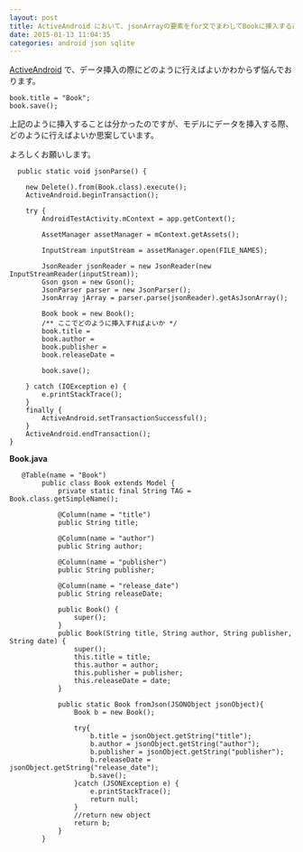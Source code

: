 ```yaml
---
layout: post
title: ActiveAndroid において、jsonArrayの要素をfor文でまわしてBookに挿入する最善の方法
date: 2015-01-13 11:04:35
categories: android json sqlite
---
```

<!-- {% raw %} -->
<p><a href="http://www.activeandroid.com/" rel="nofollow">ActiveAndroid</a> で、データ挿入の際にどのように行えばよいかわからず悩んでおります。 </p>

<pre><code>book.title = "Book"; 
book.save(); 
</code></pre>

<p>上記のように挿入することは分かったのですが、モデルにデータを挿入する際、どのように行えばよいか思案しています。 </p>

<p>よろしくお願いします。 </p>

<pre><code>  public static void jsonParse() {

    new Delete().from(Book.class).execute();
    ActiveAndroid.beginTransaction();

    try {
        AndroidTestActivity.mContext = app.getContext();

        AssetManager assetManager = mContext.getAssets();

        InputStream inputStream = assetManager.open(FILE_NAMES);

        JsonReader jsonReader = new JsonReader(new InputStreamReader(inputStream));
        Gson gson = new Gson();
        JsonParser parser = new JsonParser();
        JsonArray jArray = parser.parse(jsonReader).getAsJsonArray();

        Book book = new Book();
        /** ここでどのように挿入すればよいか */
        book.title = 
        book.author = 
        book.publisher = 
        book.releaseDate = 

        book.save();

    } catch (IOException e) {
        e.printStackTrace();
    }
    finally {
        ActiveAndroid.setTransactionSuccessful();
    }
    ActiveAndroid.endTransaction();
}
</code></pre>

<p><strong>Book.java</strong></p>

<pre><code>   @Table(name = "Book")
        public class Book extends Model {
            private static final String TAG = Book.class.getSimpleName();

            @Column(name = "title")
            public String title;

            @Column(name = "author")
            public String author;

            @Column(name = "publisher")
            public String publisher;

            @Column(name = "release_date")
            public String releaseDate;

            public Book() {
                super();
            }
            public Book(String title, String author, String publisher, String date) {
                super();
                this.title = title;
                this.author = author;
                this.publisher = publisher;
                this.releaseDate = date;
            }

            public static Book fromJson(JSONObject jsonObject){
                Book b = new Book();

                try{
                    b.title = jsonObject.getString("title");
                    b.author = jsonObject.getString("author");
                    b.publisher = jsonObject.getString("publisher");
                    b.releaseDate = jsonObject.getString("release_date");
                    b.save();
                }catch (JSONException e) {
                    e.printStackTrace();
                    return null;
                }
                //return new object
                return b;
            }
        }
</code></pre>
<!-- {% endraw %} -->
